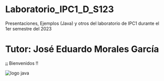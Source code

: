 # Laboratorio_IPC1_D_S123
Presentaciones, Ejemplos (Java) y otros del laboratorio de IPC1 durante el 1er semestre del 2023

# Tutor: José Eduardo Morales García
¡¡ Bienvenidos !!

<image src="/imagenes/logo.png" alt="logo java">

